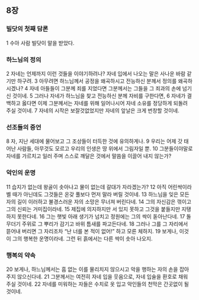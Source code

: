 ## 8장
### 빌닷의 첫째 담론
1 수아 사람 빌닷이 말을 받았다.
### 하느님의 정의
2 자네는 언제까지 이런 것들을 이야기하려나? 자네 입에서 나오는 말은 사나운 바람 같기만 하구려.
3 아무려면 하느님께서 공정을 왜곡하시고 전능하신 분께서 정의를 왜곡하시겠나?
4 자네 아들들이 그분께 죄를 지었다면 그분께서는 그들을 그 죄과의 손에 넘기신 것이네.
5 그러나 자네가 하느님을 찾고 전능하신 분께 자비를 구한다면,
6 자네가 결백하고 옳다면 이제 그분께서는 자네를 위해 일어나시어 자네 소유를 정당하게 되돌려 주실 것이네.
7 자네의 시작은 보잘것없었지만 자네의 앞날은 크게 번창할 것이네.
### 선조들의 증언
8 자, 지난 세대에 물어보고 그 조상들이 터득한 것에 유의하게나.
9 우리는 어제 갓 태어난 사람들, 아무것도 모르고 우리의 인생은 땅 위에서 그림자일 뿐.
10 그분들이야말로 자네를 가르치고 일러 주며 스스로 깨달은 것에서 말씀을 이끌어 내지 않는가?
### 악인의 운명
11 습지가 없는데 왕골이 솟아나고 물이 없는데 갈대가 자라겠는가?
12 아직 어린싹이라 벨 때가 아닌데도 그것들은 온갖 풀보다 먼저 말라 버릴 것이네.
13 하느님을 잊은 모든 자의 길이 이러하고 불경스러운 자의 소망은 무너져 버린다네.
14 그의 자신감은 꺾이고 그의 신뢰는 거미집이라네.
15 제집에 의지하지만 서 있지 못하고 그것을 붙들지만 지탱하지 못한다네.
16 그는 햇빛 아래 생기가 넘치고 정원에는 그의 싹이 돋아난다네.
17 돌무더기 주위로 그 뿌리가 감기고 바위 틈새를 파고든다네.
18 그러나 그를 그 자리에서 뜯어내 버리면 그 자리조차 “난 너를 본 적이 없어!” 하고 모른 체하지.
19 보게나, 이것이 그의 행복한 운명이라네. 그런 뒤 흙에서는 다른 싹이 솟아 나오지.
### 행복의 약속
20 보게나, 하느님께서는 흠 없는 이를 물리치지 않으시고 악을 행하는 자의 손을 잡아 주지 않으신다네.
21 그분께서는 여전히 자네 입을 웃음으로, 자네 입술을 환호로 채워 주실 것이네.
22 자네를 미워하는 자들은 수치로 옷 입고 악인들의 천막은 간곳없이 될 것이네.

